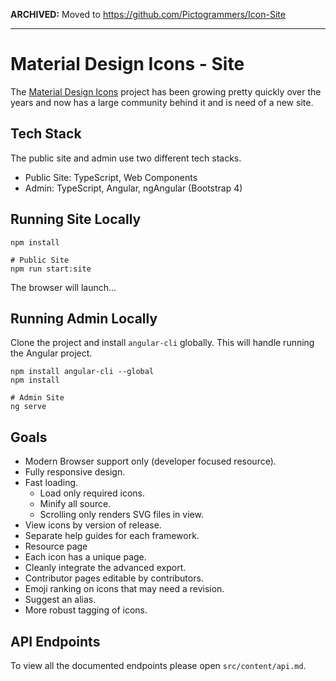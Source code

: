 
**ARCHIVED:** Moved to https://github.com/Pictogrammers/Icon-Site

-----------------

# Material Design Icons - Site

The [Material Design Icons](https://materialdesignicons.com) project has been growing pretty quickly over the years and now has a large community behind it and is need of a new site.

## Tech Stack

The public site and admin use two different tech stacks.

- Public Site: TypeScript, Web Components
- Admin: TypeScript, Angular, ngAngular (Bootstrap 4)

## Running Site Locally

```
npm install

# Public Site
npm run start:site
```

The browser will launch...

## Running Admin Locally

Clone the project and install `angular-cli` globally. This will handle running the Angular project.

```
npm install angular-cli --global
npm install

# Admin Site
ng serve
```

## Goals

- Modern Browser support only (developer focused resource).
- Fully responsive design.
- Fast loading.
  - Load only required icons.
  - Minify all source.
  - Scrolling only renders SVG files in view.
- View icons by version of release.
- Separate help guides for each framework.
- Resource page
- Each icon has a unique page.
- Cleanly integrate the advanced export.
- Contributor pages editable by contributors.
- Emoji ranking on icons that may need a revision.
- Suggest an alias.
- More robust tagging of icons.

## API Endpoints

To view all the documented endpoints please open `src/content/api.md`.
